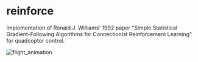 # reinforce
Implementation of Ronald J. Williams' 1992 paper "Simple Statistical Gradient-Following Algorithms for Connectionist Reinforcement Learning" for quadcoptor control.

![flight_animation](https://raw.githubusercontent.com/markusheimerl/control/b4952feba15fbe5bad6d3faf5204008fa5354ac6/20250208_101655_flight.webp)